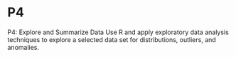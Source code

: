 # P4
P4: Explore and Summarize Data  Use R and apply exploratory data analysis techniques to explore a selected data set for distributions, outliers, and anomalies.
